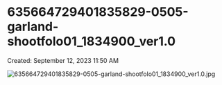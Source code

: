 # 635664729401835829-0505-garland-shootfolo01_1834900_ver1.0

Created: September 12, 2023 11:50 AM

![635664729401835829-0505-garland-shootfolo01_1834900_ver1.0.jpg](635664729401835829-0505-garland-shootfolo01_183490%20cfca9f8b4c5c4756a6aa0d3e85ef21bc/635664729401835829-0505-garland-shootfolo01_1834900_ver1.0.jpg)